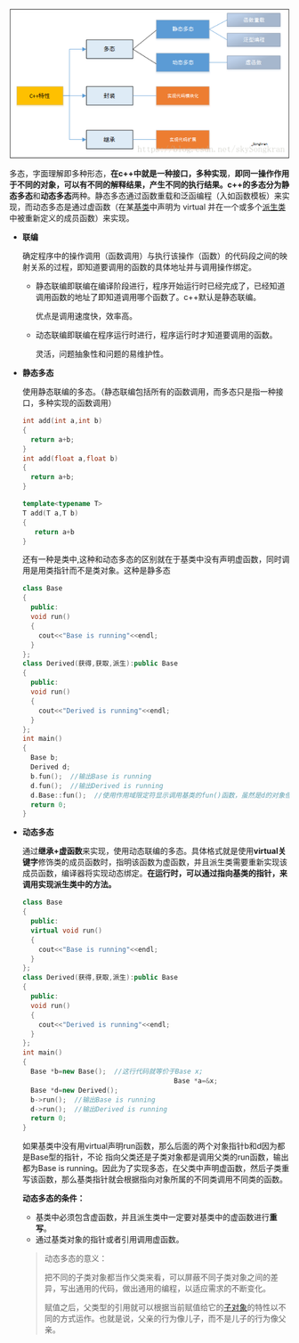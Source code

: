 ![](image/26.jpg)

多态，字面理解即多种形态，**在c++中就是一种接口，多种实现**，**即同一操作作用于不同的对象，可以有不同的解释结果，产生不同的执行结果。**c++的多态分为**静态多态**和**动态多态**两种。静态多态通过函数重载和泛函编程（入如函数模板）来实现，而动态多态是通过虚函数（在某[基类](https://baike.baidu.com/item/基类/9589663)中声明为 virtual 并在一个或多个[派生类](https://baike.baidu.com/item/派生类/9589520)中被重新定义的成员函数）来实现。

- **联编**

  确定程序中的操作调用（函数调用）与执行该操作（函数）的代码段之间的映射关系的过程，即知道要调用的函数的具体地址并与调用操作绑定。

  - 静态联编即联编在编译阶段进行，程序开始运行时已经完成了，已经知道调用函数的地址了即知道调用哪个函数了。c++默认是静态联编。

    优点是调用速度快，效率高。

  - 动态联编即联编在程序运行时进行，程序运行时才知道要调用的函数。

    灵活，问题抽象性和问题的易维护性。

- **静态多态**

  使用静态联编的多态。（静态联编包括所有的函数调用，而多态只是指一种接口，多种实现的函数调用）

  ```c++
  int add(int a,int b)
  {
    return a+b;
  }
  int add(float a,float b)
  {
    return a+b;
  }
  ```

  ```c++
  template<typename T>
  T add(T a,T b)
  {
     return a+b
  }   
  ```

  还有一种是类中,这种和动态多态的区别就在于基类中没有声明虚函数，同时调用是用类指针而不是类对象。这种是静多态

  ```c++
  class Base
  {
    public:
    void run()
    {
      cout<<"Base is running"<<endl;
    }
  };
  class Derived(获得,获取,派生):public Base
  {
    public:
    void run()
    {
      cout<<"Derived is running"<<endl;
    }
  };
  int main()
  {
    Base b;
    Derived d;
    b.fun();  //输出Base is running
    d.fun();  //输出Derived is running
    d.Base::fun();  //使用作用域限定符显示调用基类的fun()函数，虽然是d的对象但是输出Base is running
    return 0;
  }
  ```

- **动态多态**

  通过**继承+虚函数**来实现，使用动态联编的多态。具体格式就是使用**virtual关键字**修饰类的成员函数时，指明该函数为虚函数，并且派生类需要重新实现该成员函数，编译器将实现动态绑定。**在运行时，可以通过指向基类的指针，来调用实现派生类中的方法。**

  ```c++
  class Base
  {
    public:
    virtual void run()
    {
      cout<<"Base is running"<<endl;
    }
  };
  class Derived(获得,获取,派生):public Base
  {
    public:
    void run()
    {
      cout<<"Derived is running"<<endl;
    }
  };
  int main()
  {
    Base *b=new Base();  //这行代码就等价于Base x;
                                        Base *a=&x;     
    Base *d=new Derived();
    b->run();  //输出Base is running
    d->run();  //输出Derived is running
    return 0;
  }
  ```

  如果基类中没有用virtual声明run函数，那么后面的两个对象指针b和d因为都是Base型的指针，不论 指向父类还是子类对象都是调用父类的run函数，输出都为Base is running。因此为了实现多态，在父类中声明虚函数，然后子类重写该函数，那么基类指针就会根据指向对象所属的不同类调用不同类的函数。

  **动态多态的条件：**

  - 基类中必须包含虚函数，并且派生类中一定要对基类中的虚函数进行**重写**。
  - 通过基类对象的指针或者引用调用虚函数。

  > 动态多态的意义：
  >
  > 把不同的子类对象都当作父类来看，可以屏蔽不同子类对象之间的差异，写出通用的代码，做出通用的编程，以适应需求的不断变化。
  >
  > 赋值之后，父类型的引用就可以根据当前赋值给它的[子对象](https://baike.baidu.com/item/子对象)的特性以不同的方式运作。也就是说，父亲的行为像儿子，而不是儿子的行为像父亲。